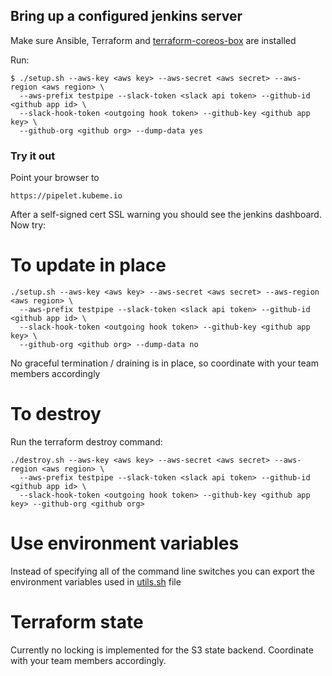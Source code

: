 ## Bring up a configured jenkins server

Make sure Ansible, Terraform and [terraform-coreos-box](https://github.com/Samsung-AG/terraform-provider-coreosbox) are installed  

Run:

    $ ./setup.sh --aws-key <aws key> --aws-secret <aws secret> --aws-region <aws region> \
      --aws-prefix testpipe --slack-token <slack api token> --github-id <github app id> \
      --slack-hook-token <outgoing hook token> --github-key <github app key> \
      --github-org <github org> --dump-data yes

### Try it out

Point your browser to

    https://pipelet.kubeme.io

After a self-signed cert SSL warning you should see the jenkins dashboard. Now try:


# To update in place

    ./setup.sh --aws-key <aws key> --aws-secret <aws secret> --aws-region <aws region> \
      --aws-prefix testpipe --slack-token <slack api token> --github-id <github app id> \
      --slack-hook-token <outgoing hook token> --github-key <github app key> \
      --github-org <github org> --dump-data no

No graceful termination / draining is in place, so coordinate with your team members accordingly

# To destroy
Run the terraform destroy command:

    ./destroy.sh --aws-key <aws key> --aws-secret <aws secret> --aws-region <aws region> \
      --aws-prefix testpipe --slack-token <slack api token> --github-id <github app id> \
      --slack-hook-token <outgoing hook token> --github-key <github app key> --github-org <github org>

# Use environment variables

Instead of specifying all of the command line switches you can export the environment variables used in [utils.sh](utils.sh) file

# Terraform state

Currently no locking is implemented for the S3 state backend. Coordinate with your team members accordingly.
